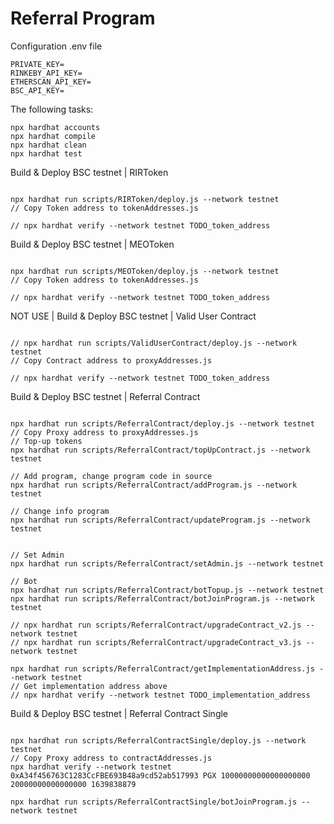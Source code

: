 # Referral Program

Configuration .env file

```shell
PRIVATE_KEY=
RINKEBY_API_KEY=
ETHERSCAN_API_KEY=
BSC_API_KEY=
```

The following tasks:

```shell
npx hardhat accounts
npx hardhat compile
npx hardhat clean
npx hardhat test
```

Build & Deploy BSC testnet | RIRToken

```shell

npx hardhat run scripts/RIRToken/deploy.js --network testnet
// Copy Token address to tokenAddresses.js

// npx hardhat verify --network testnet TODO_token_address
```

Build & Deploy BSC testnet | MEOToken

```shell

npx hardhat run scripts/MEOToken/deploy.js --network testnet
// Copy Token address to tokenAddresses.js

// npx hardhat verify --network testnet TODO_token_address
```

NOT USE | Build & Deploy BSC testnet | Valid User Contract

```shell

// npx hardhat run scripts/ValidUserContract/deploy.js --network testnet
// Copy Contract address to proxyAddresses.js

// npx hardhat verify --network testnet TODO_token_address
```

Build & Deploy BSC testnet | Referral Contract

```shell

npx hardhat run scripts/ReferralContract/deploy.js --network testnet
// Copy Proxy address to proxyAddresses.js
// Top-up tokens
npx hardhat run scripts/ReferralContract/topUpContract.js --network testnet

// Add program, change program code in source
npx hardhat run scripts/ReferralContract/addProgram.js --network testnet

// Change info program
npx hardhat run scripts/ReferralContract/updateProgram.js --network testnet


// Set Admin
npx hardhat run scripts/ReferralContract/setAdmin.js --network testnet

// Bot
npx hardhat run scripts/ReferralContract/botTopup.js --network testnet
npx hardhat run scripts/ReferralContract/botJoinProgram.js --network testnet

// npx hardhat run scripts/ReferralContract/upgradeContract_v2.js --network testnet
// npx hardhat run scripts/ReferralContract/upgradeContract_v3.js --network testnet

npx hardhat run scripts/ReferralContract/getImplementationAddress.js --network testnet
// Get implementation address above
// npx hardhat verify --network testnet TODO_implementation_address

```

Build & Deploy BSC testnet | Referral Contract Single

```shell

npx hardhat run scripts/ReferralContractSingle/deploy.js --network testnet
// Copy Proxy address to contractAddresses.js
npx hardhat verify --network testnet 0xA34f456763C1283CcFBE693B48a9cd52ab517993 PGX 10000000000000000000 20000000000000000 1639838879

npx hardhat run scripts/ReferralContractSingle/botJoinProgram.js --network testnet


```
